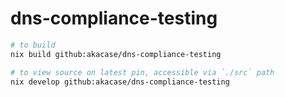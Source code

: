 # dns-compliance-testing

```sh
# to build
nix build github:akacase/dns-compliance-testing

# to view source on latest pin, accessible via `./src` path
nix develop github:akacase/dns-compliance-testing
```

